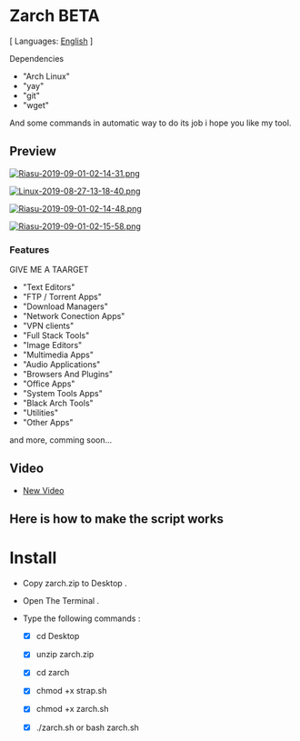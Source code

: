 # Zarch BETA

[ Languages: [English](README.md) ]

Dependencies

* "Arch Linux"
* "yay"
* "git"
* "wget"

And some commands in automatic way to do its job i hope you like my tool.

## Preview
[![Riasu-2019-09-01-02-14-31.png](https://i.postimg.cc/Prq7bwjw/Riasu-2019-09-01-02-14-31.png)](https://postimg.cc/dDznwDDs)

[![Linux-2019-08-27-13-18-40.png](https://i.postimg.cc/g28H3znh/Linux-2019-08-27-13-18-40.png)](https://postimg.cc/jDqfbr6q)

[![Riasu-2019-09-01-02-14-48.png](https://i.postimg.cc/C5xc4WWg/Riasu-2019-09-01-02-14-48.png)](https://postimg.cc/ft17zgz2)

[![Riasu-2019-09-01-02-15-58.png](https://i.postimg.cc/cCkXkFS8/Riasu-2019-09-01-02-15-58.png)](https://postimg.cc/n974CYMH)

### Features

GIVE ME A TAARGET

* "Text Editors"
* "FTP / Torrent Apps"
* "Download Managers"
* "Network Conection Apps"
* "VPN clients"
* "Full Stack Tools"
* "Image Editors"
* "Multimedia Apps"
* "Audio Applications"
* "Browsers And Plugins"
* "Office Apps"
* "System Tools Apps"
* "Black Arch Tools"
* "Utilities"
* "Other Apps"

and more, comming soon...

## Video

* [New Video]()

## Here is how to make the script works

# Install

* Copy zarch.zip to Desktop .
* Open The Terminal .
* Type the following commands :

    - [X] cd Desktop
    - [X] unzip zarch.zip
    - [X] cd zarch
    - [X] chmod +x strap.sh
    - [X] chmod +x zarch.sh
    - [X] ./zarch.sh  or  bash zarch.sh



